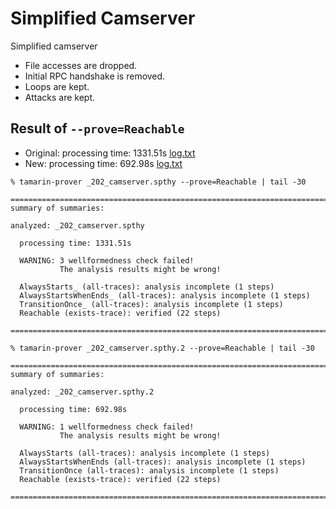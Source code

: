 # Simplified Camserver

Simplified camserver

- File accesses are dropped.
- Initial RPC handshake is removed.
- Loops are kept.
- Attacks are kept.


## Result of `--prove=Reachable`

- Original: processing time: 1331.51s [log.txt](log.txt)
- New: processing time: 692.98s [log.txt](log.2.txt)

```
% tamarin-prover _202_camserver.spthy --prove=Reachable | tail -30 

==============================================================================
summary of summaries:

analyzed: _202_camserver.spthy

  processing time: 1331.51s
  
  WARNING: 3 wellformedness check failed!
           The analysis results might be wrong!
  
  AlwaysStarts_ (all-traces): analysis incomplete (1 steps)
  AlwaysStartsWhenEnds_ (all-traces): analysis incomplete (1 steps)
  TransitionOnce_ (all-traces): analysis incomplete (1 steps)
  Reachable (exists-trace): verified (22 steps)

==============================================================================
```

```
% tamarin-prover _202_camserver.spthy.2 --prove=Reachable | tail -30 

==============================================================================
summary of summaries:

analyzed: _202_camserver.spthy.2

  processing time: 692.98s
  
  WARNING: 1 wellformedness check failed!
           The analysis results might be wrong!
  
  AlwaysStarts (all-traces): analysis incomplete (1 steps)
  AlwaysStartsWhenEnds (all-traces): analysis incomplete (1 steps)
  TransitionOnce (all-traces): analysis incomplete (1 steps)
  Reachable (exists-trace): verified (22 steps)

==============================================================================
```

